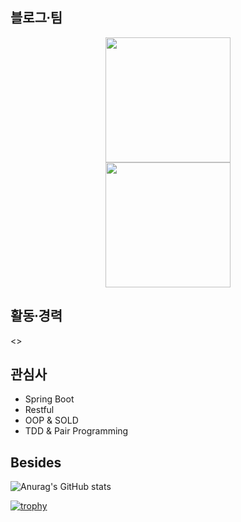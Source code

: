 ## 블로그∙팀
<p align="center"> 
 <a href="https://pcloud.tistory.com/"><img src="https://img.shields.io/badge/Tstory-Blog-FF5722?style=plastic&logo=bloglovin&logoColor=white" width="200px"/></a><br>
 <a href="https://github.com/dev-graft"><img src="https://img.shields.io/badge/DevGraft-0A0A0A?style=plastic&logo=dev.to&logoColor=white"width="200px"/></a>
<p>

 ## 활동∙경력

<>

## 관심사
 - Spring Boot
 - Restful
 - OOP & SOLD
 - TDD & Pair Programming
 
## Besides
![Anurag's GitHub stats](https://github-readme-stats.vercel.app/api?username=PCloud63514&show_icons=true&theme=aura_dark&include_all_commits=true)


[![trophy](https://github-profile-trophy.vercel.app/?username=PCloud63514&rank=SECRET,SSS,SS,S,AAA,AA,A&row=1&column=7&no-frame=true)](https://github.com/ryo-ma/github-profile-trophy)

 
